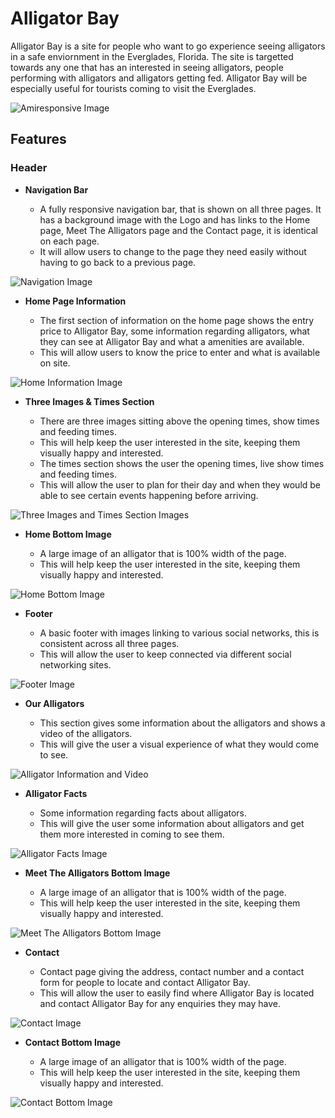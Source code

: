 # Alligator Bay

Alligator Bay is a site for people who want to go experience seeing alligators in a safe enviornment in the Everglades, Florida.
The site is targetted towards any one that has an interested in seeing alligators, people performing with alligators and alligators getting fed.
Alligator Bay will be especially useful for tourists coming to visit the Everglades.

![Amiresponsive Image](assets/readme-images/amiresponsive.jpg)

## Features

### Header

- __Navigation Bar__

  - A fully responsive navigation bar, that is shown on all three pages.  It has a background image with the Logo and has links to the Home page, Meet The Alligators page and the Contact page, it is identical on each page.
  - It will allow users to change to the page they need easily without having to go back to a previous page.

![Navigation Image](assets/readme-images/nav.jpg)

- __Home Page Information__

  - The first section of information on the home page shows the entry price to Alligator Bay, some information regarding alligators, what they can see at Alligator Bay and what a amenities are available.
  - This will allow users to know the price to enter and what is available on site.

![Home Information Image](assets/readme-images/information.jpg)

- __Three Images & Times Section__

  - There are three images sitting above the opening times, show times and feeding times.
  - This will help keep the user interested in the site, keeping them visually happy and interested.
  - The times section shows the user the opening times, live show times and feeding times.  
  - This will allow the user to plan for their day and when they would be able to see certain events happening before arriving.

![Three Images and Times Section Images](assets/readme-images/times.jpg)

- __Home Bottom Image__

  - A large image of an alligator that is 100% width of the page.
  - This will help keep the user interested in the site, keeping them visually happy and interested.

![Home Bottom Image](assets/readme-images/homebimage.jpg)

- __Footer__

  - A basic footer with images linking to various social networks, this is consistent across all three pages.
  - This will allow the user to keep connected via different social networking sites.

![Footer Image](assets/readme-images/footer.jpg)

- __Our Alligators__

  - This section gives some information about the alligators and shows a video of the alligators.
  - This will give the user a visual experience of what they would come to see.

![Alligator Information and Video](assets/readme-images/alligatorvideo.jpg)

- __Alligator Facts__

  - Some information regarding facts about alligators.
  - This will give the user some information about alligators and get them more interested in coming to see them.

![Alligator Facts Image](assets/readme-images/alligatorfacts.jpg)

- __Meet The Alligators Bottom Image__

  - A large image of an alligator that is 100% width of the page.
  - This will help keep the user interested in the site, keeping them visually happy and interested.

![Meet The Alligators Bottom Image](assets/readme-images/mtabimage.jpg)

- __Contact__

  - Contact page giving the address, contact number and a contact form for people to locate and contact Alligator Bay.
  - This will allow the user to easily find where Alligator Bay is located and contact Alligator Bay for any enquiries they may have.

![Contact Image](assets/readme-images/contact.jpg)

- __Contact Bottom Image__

  - A large image of an alligator that is 100% width of the page.
  - This will help keep the user interested in the site, keeping them visually happy and interested.

![Contact Bottom Image](assets/readme-images/contactbimage.jpg)